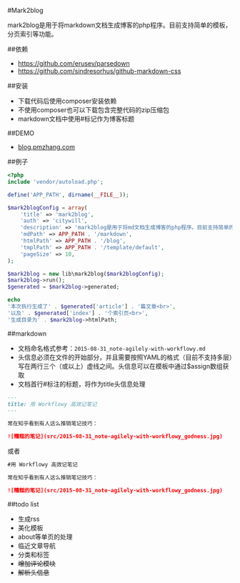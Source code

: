 #Mark2blog

mark2blog是用于将markdown文档生成博客的php程序。目前支持简单的模板，分页索引等功能。

##依赖
* https://github.com/erusev/parsedown
* https://github.com/sindresorhus/github-markdown-css

##安装
* 下载代码后使用composer安装依赖
* 不使用composer也可以下载包含完整代码的zip压缩包
* markdown文档中使用#标记作为博客标题

##DEMO
* [blog.pmzhang.com](http://citywill.github.io)

##例子
```php
<?php
include 'vendor/autoload.php';

define('APP_PATH', dirname(__FILE__));

$mark2blogConfig = array(
    'title' => 'mark2blog',
    'auth' => 'citywill',
    'description' => 'mark2blog是用于将md文档生成博客的php程序。目前支持简单的模板，分页索引等功能。',
    'mdPath' => APP_PATH . '/markdown',
    'htmlPath' => APP_PATH . '/blog',
    'tmplPath' => APP_PATH . '/template/default',
    'pageSize' => 10,
);

$mark2blog = new lib\mark2blog($mark2blogConfig);
$mark2blog->run();
$generated = $mark2blog->generated;

echo
'本次执行生成了' . $generated['article'] . '篇文章<br>',
'以及' . $generated['index'] . '个索引页<br>',
'生成目录为' . $mark2blog->htmlPath;
```

##markdown
* 文档命名格式参考：`2015-08-31_note-agilely-with-workflowy.md`
* 头信息必须在文件的开始部分，并且需要按照YAML的格式（目前不支持多层）写在两行三个（或以上）虚线之间。头信息可以在模板中通过$assign数组获取
* 文档首行#标注的标题，将作为title头信息处理

```markdown
---
title: 用 Workflowy 高效记笔记
---

常在知乎看到有人这么推销笔记技巧：

![糟糕的笔记](src/2015-08-31_note-agilely-with-workflowy_godness.jpg)
```

或者

```markdown
#用 Workflowy 高效记笔记

常在知乎看到有人这么推销笔记技巧：

![糟糕的笔记](src/2015-08-31_note-agilely-with-workflowy_godness.jpg)
```

##todo list
* 生成rss
* 美化模板
* about等单页的处理
* 临近文章导航
* 分类和标签
* ~~增加评论模块~~
* ~~解析头信息~~